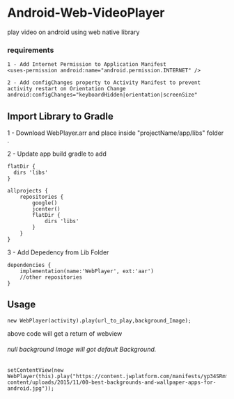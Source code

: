 # Android-Web-VideoPlayer
play video on android using web native library

### requirements
```
1 - Add Internet Permission to Application Manifest
<uses-permission android:name="android.permission.INTERNET" />

2 - Add configChanges property to Activity Manifest to prevent activity restart on Orientation Change
android:configChanges="keyboardHidden|orientation|screenSize"

```

## Import Library to Gradle

1 - Download WebPlayer.arr and place inside "projectName/app/libs" folder .

2 - Update app build gradle to add
```
flatDir {
  dirs 'libs'
}
```
```
allprojects {
    repositories {
        google()
        jcenter()
        flatDir {
            dirs 'libs'
        }
    }
}
```

3 - Add Depedency from Lib Folder

```
dependencies {
    implementation(name:'WebPlayer', ext:'aar')
    //other repositories
}
```

## Usage
```
new WebPlayer(activity).play(url_to_play,background_Image);
```
above code will get a return of webview
###### null background Image will got default Background.

```
setContentView(new WebPlayer(this).play("https://content.jwplatform.com/manifests/yp34SRmf.m3u8","https://cdn57.androidauthority.net/wp-content/uploads/2015/11/00-best-backgrounds-and-wallpaper-apps-for-android.jpg"));
```
